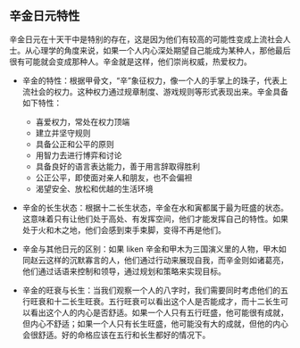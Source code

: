 ## 辛金日元特性

辛金日元在十天干中是特别的存在，这是因为他们有较高的可能性变成上流社会人士。从心理学的角度来说，如果一个人内心深处期望自己能成为某种人，那他最后很有可能就会变成那种人。辛金就是这样，他们崇尚权威，热爱权力。

- 辛金的特性：根据甲骨文，“辛”象征权力，像一个人的手掌上的珠子，代表上流社会的权力。这种权力通过规章制度、游戏规则等形式表现出来。辛金具备如下特性：
   - 喜爱权力，常处在权力顶端
   - 建立并坚守规则
   - 具备公正和公平的原则
   - 用智力去进行博弈和讨论
   - 具备良好的语言表达能力，善于用言辞取得胜利
   - 公正公平，即使面对亲人和朋友，也不会偏袒
   - 渴望安全、放松和优越的生活环境

- 辛金的长生状态：根据十二长生状态，辛金在水和寅都属于最为旺盛的状态。这意味着只有让他们处于高处、有发挥空间，他们才能发挥自己的特性。如果处于火和木之地，他们会感到束手束脚，变得不再是他们。

- 辛金与其他日元的区别：如果 liken 辛金和甲木为三国演义里的人物，甲木如同赵云这样的沉默寡言的人，他们通过行动来展现自我，而辛金则如诸葛亮，他们通过话语来控制和领导，通过规划和策略来实现目标。

- 辛金的旺衰与长生：当我们观察一个人的八字时，我们需要同时考虑他们的五行旺衰和十二长生旺衰。五行旺衰可以看出这个人是否能成才，而十二长生可以看出这个人的内心是否舒适。如果一个人只有五行旺盛，他可能很有成就，但内心不舒适；如果一个人只有长生旺盛，他可能没有大的成就，但他的内心会很舒适。好的命格应该在五行和长生都好的情况下。